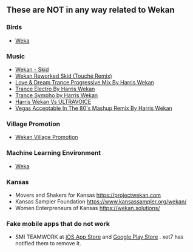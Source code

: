 ## These are NOT in any way related to Wekan

### Birds
- [Weka](https://en.wikipedia.org/wiki/Weka)

### Music
- [Wekan - Skid](https://www.youtube.com/watch?v=XkqabSLgfxQ)
- [Wekan Reworked Skid (Touché Remix)](https://www.youtube.com/watch?v=SAOfzuwOtHg)
- [Love & Dream Trance Progressive Mix By Harris Wekan](https://www.youtube.com/watch?v=iUgerssvY5U)
- [Trance Electro By Harris Wekan](https://www.youtube.com/watch?v=uop8DwsC7W0)
- [Trance Sympho by Harris Wekan](https://www.youtube.com/watch?v=4ajJae6vO6Y)
- [Harris Wekan Vs ULTRAVOICE](https://www.youtube.com/watch?v=-NEnLzH-DTY)
- [Vegas Acceptable In The 80's Mashup Remix By Harris Wekan](https://www.youtube.com/watch?v=_wiMZ0U0uIY)

### Village Promotion
- [Wekan Village Promotion](https://www.youtube.com/watch?v=buXuTRTysN4)

### Machine Learning Environment
- [Weka](https://en.wikipedia.org/wiki/Weka_(machine_learning))

### Kansas
- Movers and Shakers for Kansas https://projectwekan.com
- Kansas Sampler Foundation https://www.kansassampler.org/wekan/
- Women Enterpreneurs of Kansas https://wekan.solutions/

### Fake mobile apps that do not work
- SMI TEAMWORK at [iOS App Store](https://itunes.apple.com/de/app/smi-teamwork/id1232167123?mt=8) and [Google Play Store](https://play.google.com/store/apps/details?id=com.siliconmotion.teamwork) . xet7 has notified them to remove it.
